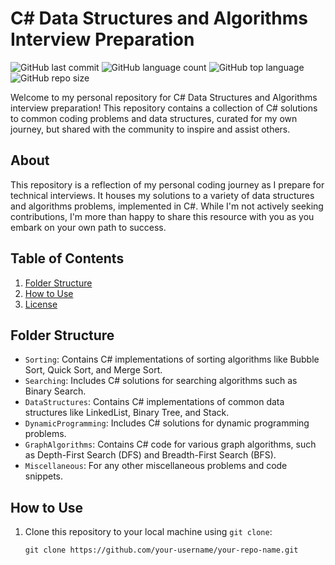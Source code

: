 # C# Data Structures and Algorithms Interview Preparation

![GitHub last commit](https://img.shields.io/github/last-commit/your-username/your-repo-name)
![GitHub language count](https://img.shields.io/github/languages/count/your-username/your-repo-name)
![GitHub top language](https://img.shields.io/github/languages/top/your-username/your-repo-name)
![GitHub repo size](https://img.shields.io/github/repo-size/your-username/your-repo-name)

Welcome to my personal repository for C# Data Structures and Algorithms interview preparation! This repository contains a collection of C# solutions to common coding problems and data structures, curated for my own journey, but shared with the community to inspire and assist others.

## About

This repository is a reflection of my personal coding journey as I prepare for technical interviews. It houses my solutions to a variety of data structures and algorithms problems, implemented in C#. While I'm not actively seeking contributions, I'm more than happy to share this resource with you as you embark on your own path to success.

## Table of Contents

1. [Folder Structure](#folder-structure)
2. [How to Use](#how-to-use)
3. [License](#license)

## Folder Structure

- `Sorting`: Contains C# implementations of sorting algorithms like Bubble Sort, Quick Sort, and Merge Sort.
- `Searching`: Includes C# solutions for searching algorithms such as Binary Search.
- `DataStructures`: Contains C# implementations of common data structures like LinkedList, Binary Tree, and Stack.
- `DynamicProgramming`: Includes C# solutions for dynamic programming problems.
- `GraphAlgorithms`: Contains C# code for various graph algorithms, such as Depth-First Search (DFS) and Breadth-First Search (BFS).
- `Miscellaneous`: For any other miscellaneous problems and code snippets.

## How to Use

1. Clone this repository to your local machine using `git clone`:

   ```shell
   git clone https://github.com/your-username/your-repo-name.git

